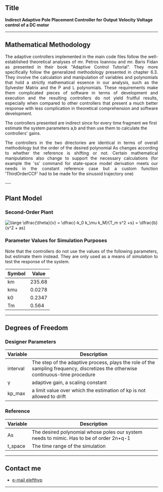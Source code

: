 
## Title
<b>Indirect Adaptive Pole Placement Controller for Output Velocity Voltage control of a DC motor </b>


---

## Mathematical Methodology 
<p align=justify>
The adaptive controllers implemented in the main code files follow the well-established theoretical analyses of mr. Petros Ioannou and mr. Baris Fidan as presented in their book "Adaptive Control Tutorial".
They more specifically follow the generalized methodology presented in chapter 6.3. They involve the calculation and manipulation of variables and polynomials that hold a strictly mathematical essence in our analysis, such as the Sylvester Matrix and the P and L polynomials. These requirements make them complicated pieces of software in  terms of development and execution and the resulting controllers do not yield fruitful results, especially when compared to other controllers that present a much better response with less complication in theoretical comprehension and software development.

<br>
</p>
The controllers presented are indirect since for every time fragment we first estimate the system parameters a,b and then use them to calculate the controllers' gains. 
<br>
</p>
<p align=justify> The controllers in the two directories are identical in terms of overall methodology but the order of the desired polynomial As changes according to whether the reference is shifting or not. Certain mathematical manipulations also change to
support the necessary calculations (for example the 'ss' command for state-space model derivation meets our needs in the constant reference case but a custom function 'ThirdOrderCCF' had to be made for the sinusoid trajectory one)<br> </p>
---

## Plant Model
### Second-Order Plant 
<img src="https://latex.codecogs.com/gif.latex?\bg_white&space;\large&space;\dfrac{\theta}{v}&space;=&space;\dfrac{-k_0&space;k_\mu&space;k_M}{T_m&space;s^2&space;&plus;s}&space;=&space;\dfrac{b}{s^2&space;&plus;&space;as}" title="\large \dfrac{\theta}{v} = \dfrac{-k_0 k_\mu k_M}{T_m s^2 +s} = \dfrac{b}{s^2 + as}" />


### Parameter Values for Simulation Purposes 
<p align=justify>
Note that the controllers do not use the values of the following parameters, but estimate them instead. They are only used as a means of simulation to test the response of the system.<br>
</p>

| Symbol | Value|
|------|-------------|
| km |235.68|
| kmu | 0.0278|
| k0 | 0.2347|
| Tm | 0.564|
---

## Degrees of Freedom
### Designer Parameters
| Variable| Description |
|------|-------------|
| interval| The step of the adaptive process, plays the role of the sampling frequency, discretizes the otherwise continuous-time procedure|
| γ | adaptive gain, a scaling constant|
| kp_max| a limit value over which the estimation of kp is not allowed to drift|

### Reference 
| Variable| Description |
|------|-------------|                         
| As | The desired polynomial whose poles our system needs to mimic. Has to be of order 2n+q-1|
|t_space| The time range of the simulation |

---


## Contact me

- [e-mail elefthvp](mailto:el.papaioannou.96@gmail.com "el.papaioannou.96@gmail.com")

---
